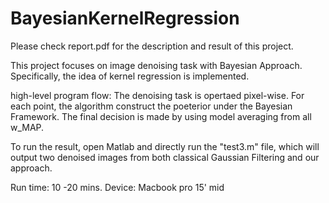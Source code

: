 # BayesianKernelRegression

Please check report.pdf for the description and result of this project.

This project focuses on image denoising task with Bayesian Approach. Specifically, the idea of kernel regression is implemented. 

high-level program flow:
The denoising task is opertaed pixel-wise. For each point, the algorithm construct the poeterior under the Bayesian Framework. The final decision is made by using model averaging from all w_MAP.

To run the result, open Matlab and directly run the "test3.m" file, which will output two denoised images from both classical Gaussian Filtering and our approach.

Run time: 10 -20 mins. Device: Macbook pro 15' mid


